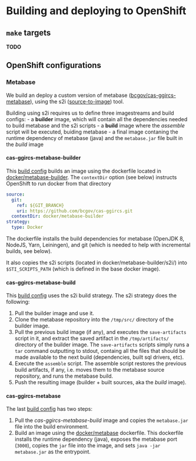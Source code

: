 # Building and deploying to OpenShift

## `make` targets

**TODO**

## OpenShift configurations
### Metabase

We build an deploy a custom version of metabase ([bcgov/cas-ggircs-metabase](https://github.com/bcgov/cas-ggircs-metabase)), using the s2i ([source-to-image](https://docs.openshift.com/container-platform/3.11/architecture/core_concepts/builds_and_image_streams.html#source-build)) tool.

Building using s2i requires us to define three imagestreams and build configs:
    - a **builder** image, which will contain all the dependencies needed to build metabase and the s2i scripts
    - a **build** image where the *assemble* script will be executed, buiding metabase
    - a final image contaning the runtime dependency of metabase (java) and the `metabase.jar` file built in the *build* image

#### cas-ggircs-metabase-builder

This [build config](buildconfig/cas-ggircs-metabase-builder.yml) builds an image using the dockerfile located in [docker/metabase-builder](/docker/metabase-builder).
The `contextDir` option (see below) instructs OpenShift to run docker from that directory

```yaml
source:
  git:
    ref: ${GIT_BRANCH}
    uri: https://github.com/bcgov/cas-ggircs.git
  contextDir: docker/metabase-builder
strategy:
  type: Docker
```

The dockerfile installs the build dependencies for metabase (OpenJDK 8, NodeJS, Yarn, Leiningen), and git (which is needed to help with incremental builds, see below).

It also copies the s2i scripts (located in docker/metabase-builder/s2i/) into `$STI_SCRIPTS_PATH` (which is defined in the base docker image).

#### cas-ggircs-metabase-build

This [build config](buildconfig/cas-ggircs-metabase-build.yml) uses the s2i build strategy. The s2i strategy does the following:
  1. Pull the builder image and use it.
  1. Clone the metabase repository into the `/tmp/src/` directory of the builder image.
  1. Pull the previous build image (if any), and executes the `save-artifacts` script in it, and extract the saved artifact in the `/tmp/artifacts/` directory of the builder image. The `save-artifacts` scripts simply runs a `tar` command outputting to stdout, containg all the files that should be made available to the next build (dependencies, built sql drivers, etc).
  1. Execute the `assemble` script. The assemble script restores the previous build artifacts, if any, i.e. moves them to the metabase source repository, and runs the metabase build.
  1. Push the resulting image (builder + built sources, aka the *build* image).

#### cas-ggircs-metabase

The last [build config](buildconfig/cas-ggircs-metabase.yml) has two steps: 
  1. Pull the *cas-ggircs-metabase-build* image and copies the `metabase.jar` file into the build environment.
  1. Build an image using the [docker/metabase](/docker/metabase) dockerfile. This dockerfile installs the runtime dependency (java), exposes the metabase port (`3000`), copies the `jar` file into the image, and sets `java -jar metabase.jar` as the entrypoint.